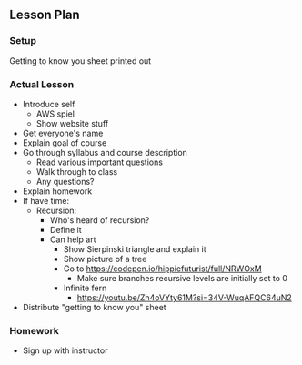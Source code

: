 ## Lesson Plan

### Setup

Getting to know you sheet printed out

### Actual Lesson

- Introduce self
    - AWS spiel
    - Show website stuff
- Get everyone's name
- Explain goal of course
- Go through syllabus and course description
    - Read various important questions
    - Walk through to class
    - Any questions?
- Explain homework
- If have time:
    - Recursion:
        - Who's heard of recursion?
        - Define it
        - Can help art
            - Show Sierpinski triangle and explain it
            - Show picture of a tree
            - Go to https://codepen.io/hippiefuturist/full/NRWOxM
                - Make sure branches recursive levels are initially set to 0
            - Infinite fern
                - https://youtu.be/Zh4oVYty61M?si=34V-WuqAFQC64uN2
- Distribute "getting to know you" sheet

### Homework

- Sign up with instructor
